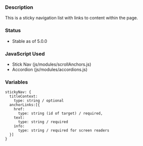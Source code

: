 ### Description
This is a sticky navigation list with links to content within the page.

### Status
* Stable as of 5.0.0


### JavaScript Used
* Stick Nav (js/modules/scrollAnchors.js)
* Accordion (js/modules/accordions.js)

### Variables
~~~
stickyNav: {
  titleContext: 
    type: string / optional
  anchorLinks:[{
    href: 
      type: string (id of target) / required,
    text: 
      type: string / required
    info:
      type: string / required for screen readers 
  }]
}
~~~
